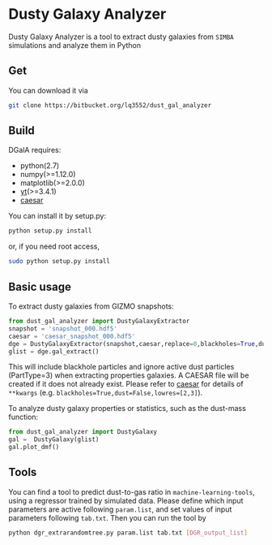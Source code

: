 # Dusty Galaxy Analyzer
Dusty Galaxy Analyzer is a tool to extract dusty galaxies from `SIMBA` simulations and analyze them in Python

## Get

You can download it via
```bash
git clone https://bitbucket.org/lq3552/dust_gal_analyzer
```

## Build

DGalA requires:

 * python(2.7)
 * numpy(>=1.12.0)
 * matplotlib(>=2.0.0)
 * [yt](http://yt-project.org)(>=3.4.1)
 * [caesar](http://caesar.readthedocs.io/en/latest/index.html)

You can install it by setup.py:
```bash
python setup.py install
```

or, if you need root access,
```bash
sudo python setup.py install
```

## Basic usage

To extract dusty galaxies from GIZMO snapshots:
```python
from dust_gal_analyzer import DustyGalaxyExtractor 
snapshot = 'snapshot_000.hdf5'
caesar = 'caesar_snapshot_000.hdf5'
dge = DustyGalaxyExtractor(snapshot,caesar,replace=0,blackholes=True,dust=False,lowres=[2,3])
glist = dge.gal_extract()
```
This will include blackhole particles and ignore active dust particles (PartType=3) when extracting properties galaxies. A CAESAR file will be created if it does not already exist.
Please refer to [caesar](http://caesar.readthedocs.io/en/latest/index.html) for details of `**kwargs` (e.g. `blackholes=True,dust=False,lowres=[2,3]`).

To analyze dusty galaxy properties or statistics, such as the dust-mass function:
```python
from dust_gal_analyzer import DustyGalaxy
gal =  DustyGalaxy(glist)
gal.plot_dmf()
```

## Tools

You can find a tool to predict dust-to-gas ratio in `machine-learning-tools`, using a regressor trained by simulated data. 
Please define which input parameters are active following `param.list`, and set values of input parameters following `tab.txt`.
Then you can run the tool by
```bash
python dgr_extrarandomtree.py param.list tab.txt [DGR_output_list]
```
